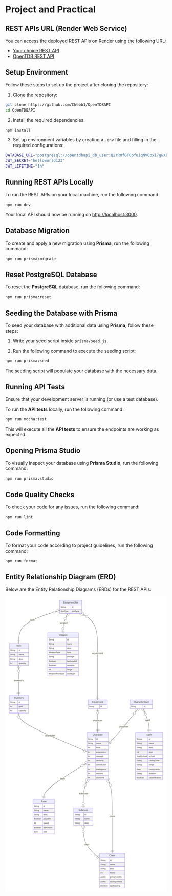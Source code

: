 # Project and Practical

## REST APIs URL (Render Web Service)

You can access the deployed REST APIs on Render using the following URL:

- [Your choice REST API](https://your-choice-rest-api.onrender.com)
- [OpenTDB REST API](https://github.com/CWebb1/OpenTDBAPI)

## Setup Environment

Follow these steps to set up the project after cloning the repository:

1. Clone the repository:

```bash
git clone https://github.com/CWebb1/OpenTDBAPI
cd OpenTDBAPI
```

2. Install the required dependencies:

```bash
npm install
```

3. Set up environment variables by creating a `.env` file and filling in the required configurations:

```bash
DATABASE_URL="postgresql://opentdbapi_db_user:Q2rROfGTOpfuiqNVGbxi7gwXEM5ujSF2@dpg-csq1fchu0jms73flt710-a/opentdbapi_db"
JWT_SECRET="helloworld123"
JWT_LIFETIME="1h"
```

## Running REST APIs Locally

To run the REST APIs on your local machine, run the following command:

```bash
npm run dev
```

Your local API should now be running on <http://localhost:3000>.

## Database Migration

To create and apply a new migration using **Prisma**, run the following command:

```bash
npm run prisma:migrate
```

## Reset PostgreSQL Database

To reset the **PostgreSQL** database, run the following command:

```bash
npm run prisma:reset
```

## Seeding the Database with Prisma

To seed your database with additional data using **Prisma**, follow these steps:

1. Write your seed script inside `prisma/seed.js`.

2. Run the following command to execute the seeding script:

```bash
npm run prisma:seed
```

The seeding script will populate your database with the necessary data.

## Running API Tests

Ensure that your development server is running (or use a test database).

To run the **API tests** locally, run the following command:

```bash
npm run mocha:test
```

This will execute all the **API tests** to ensure the endpoints are working as expected.

## Opening Prisma Studio

To visually inspect your database using **Prisma Studio**, run the following command:

```bash
npm run prisma:studio
```

## Code Quality Checks

To check your code for any issues, run the following command:

```bash
npm run lint
```

## Code Formatting

To format your code according to project guidelines, run the following command:

```bash
npm run format
```

## Entity Relationship Diagram (ERD)

Below are the Entity Relationship Diagrams (ERDs) for the REST APIs:

![ERD-Diagram](https://github.com/CWebb1/your-choice-REST-API/blob/main/prisma-erd.svg)

